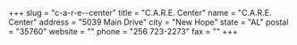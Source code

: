 +++
slug = "c-a-r-e--center"
title = "C.A.R.E. Center"
name = "C.A.R.E. Center"
address = "5039 Main Drive"
city = "New Hope"
state = "AL"
postal = "35760"
website = ""
phone = "256 723-2273"
fax = ""
+++
